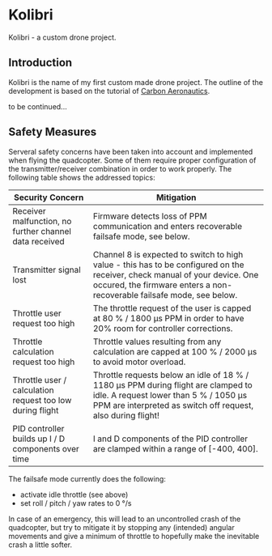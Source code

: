 # Kolibri

Kolibri - a custom drone project.

## Introduction

Kolibri is the name of my first custom made drone project. The outline of the
development is based on the tutorial of [Carbon Aeronautics](https://github.com/CarbonAeronautics).

to be continued...

## Safety Measures

Serveral safety concerns have been taken into account and implemented when flying the quadcopter.
Some of them require proper configuration of the transmitter/receiver combination in order to
work properly. The following table shows the addressed topics:


| Security Concern | Mitigation |
| ---------------- | ---------- |
| Receiver malfunction, no further channel data received  | Firmware detects loss of PPM communication and enters recoverable failsafe mode, see below. |
| Transmitter signal lost | Channel 8 is expected to switch to high value - this has to be configured on the receiver, check manual of your device. One occured, the firmware enters a non-recoverable failsafe mode, see below. |
| Throttle user request too high | The throttle request of the user is capped at 80 % / 1800 µs PPM in order to have 20% room for controller corrections. |
| Throttle calculation request too high | Throttle values resulting from any calculation are capped at 100 % / 2000 µs to avoid motor overload. |
| Throttle user / calculation request too low during flight | Throttle requests below an idle of 18 % / 1180 µs PPM during flight are clamped to idle. A request lower than 5 % / 1050 µs PPM are interpreted as switch off request, also during flight! |
| PID controller builds up I / D components over time | I and D components of the PID controller are clamped within a range of [-400, 400]. |

The failsafe mode currently does the following:

- activate idle throttle (see above)
- set roll / pitch / yaw rates to 0 °/s

In case of an emergency, this will lead to an uncontrolled crash of the quadcopter,
but try to mitigate it by stopping any (intended) angular movements and give a
minimum of throttle to hopefully make the inevitable crash a little softer.
